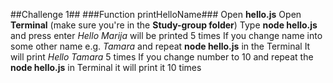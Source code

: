 ##Challenge 1##
###Function printHelloName###
Open **hello.js**
Open **Terminal** (make sure you're in the **Study-group folder**)
Type **node hello.js** and press enter
_Hello Marija_ will be printed 5 times
If you change name into some other name e.g. _Tamara_ and repeat **node hello.js** in the Terminal
It will print _Hello Tamara_ 5 times
If you change number to 10 and repeat the **node hello.js** in Terminal it will print it 10 times
